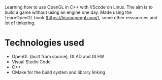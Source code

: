 Learning how to use OpenGL in C++ with VScode on Linux. The aim is to build a game without using an engine one day.
Made using the LearnOpenGL book (https://learnopengl.com/), some other ressources and lot of tinkering.

# Technologies used
- OpenGL (built from source), GLAD and GLFW
- Visual Studio Code
- C++
- CMake for the build system and library linking
